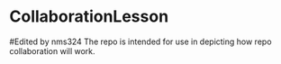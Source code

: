 # CollaborationLesson
#Edited by nms324
The repo is intended for use in depicting how repo collaboration will work.
